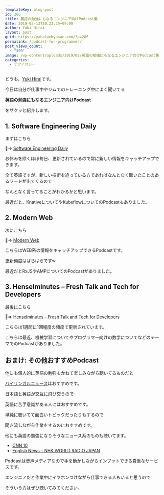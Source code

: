 ```yaml
---
templateKey: blog-post
id: 286
title: 英語の勉強にもなるエンジニア向けPodcast集
date: 2019-02-13T20:23:25+09:00
author: Yuki Hirai
layout: post
guid: https://yabaiwebyasan.com/?p=286
permalink: /podcast-for-programmer/
post_views_count:
  - "309"
image: /wp-content/uploads/2019/02/英語の勉強にもなるエンジニア向けPodcast集-125x125.png
categories:
  - テクノロジー
---
```

どうも、<a href="https://twitter.com/iamseninja" target="_blank" rel="nofollow noopener">Yuki Hirai</a>です。

今日は自分が仕事中やジムでのトレーニング中によく聞いてる

<span class="sobig"><b>英語の勉強にもなるエンジニア向けPodcast</b></span>

をサクッと紹介します。

## 1. Software Engineering Daily

まずはこちら

=> <a href="https://itunes.apple.com/jp/podcast/software-engineering-daily/id1019576853?mt=2" target="_blank" rel="noopener noreferrer">Software Engineering Daily</a>

お休みを除くほぼ毎日、更新されているので常に新しい情報をキャッチアップできます。

全て英語ですが、新しい技術を追っている方であればなんとなく聴いたことのあるワードが出てくるので

なんとなく言ってることがわかるかと思います。

最近だと、KnativeについてやKubeflowについてのPodcastもありました。

## 2. Modern Web

次にこちら

=> <a href="https://itunes.apple.com/jp/podcast/modern-web/id1084236187?mt=2" target="_blank" rel="noopener noreferrer">Modern Web</a>

こちらはWEB系の情報をキャッチアップできるPodcastです。

更新頻度はばらばらですw

最近だとRxJSやAMPについてのPodcastがありました。

## 3. HenseIminutes &#8211; Fresh Talk and Tech for Developers

最後にこちら

=> <a href="https://itunes.apple.com/jp/podcast/hanselminutes-fresh-talk-and-tech-for-developers/id117488860?mt=2" target="_blank" rel="noopener noreferrer">HenseIminutes &#8211; Fresh Talk and Tech for Developers</a>

こちらは1週間に1回程度の頻度で更新されています。

こちらは最近、機械学習についてやプログラマー向けの数学についてなどのテーマでのPodcastがありました。

## おまけ: その他おすすめPodcast

他にも個人的に英語の勉強もかねて楽しみながら聴いてるものだと

<a href="https://itunes.apple.com/jp/podcast/%E3%83%90%E3%82%A4%E3%83%AA%E3%83%B3%E3%82%AC%E3%83%AB%E3%83%8B%E3%83%A5%E3%83%BC%E3%82%B9-bilingual-news/id653415937?mt=2" target="_blank" rel="noopener noreferrer">バイリンガルニュース</a>はおすすめです。

日本語と英語が交互に飛び交うので

英語に苦手意識がある人にはおすすめです。

単純に聴いてて面白いトピックだったりもするので

聞き流しながら作業をするのにおすすめです。

他にも英語の勉強になりそうなニュース系のものも聴いてます。

  * <a href="https://itunes.apple.com/jp/podcast/cnn-10-video/id179950332?mt=2" target="_blank" rel="noopener noreferrer">CNN 10</a>
  * <a href="https://itunes.apple.com/jp/podcast/english-news-nhk-world-radio-japan/id141016660?mt=2" target="_blank" rel="noopener noreferrer">English News &#8211; NHK WORLD RADIO JAPAN</a>

Podcastは音声メディアなので手を動かしながらインプットできる貴重なサービスです。

エンジニアだと作業中にイヤホンつけながら仕事できる人もいると思うので

そういう方はぜひ聴いてみてください。